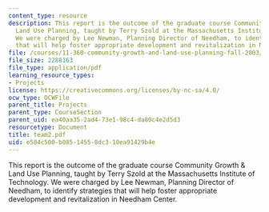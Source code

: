 ```yaml
---
content_type: resource
description: This report is the outcome of the graduate course Community Growth &
  Land Use Planning, taught by Terry Szold at the Massachusetts Institute of Technology.
  We were charged by Lee Newman, Planning Director of Needham, to identify strategies
  that will help foster appropriate development and revitalization in Needham Center.
file: /courses/11-360-community-growth-and-land-use-planning-fall-2003/e584c500b08514558dc310ea91429b4e_team2.pdf
file_size: 2288163
file_type: application/pdf
learning_resource_types:
- Projects
license: https://creativecommons.org/licenses/by-nc-sa/4.0/
ocw_type: OCWFile
parent_title: Projects
parent_type: CourseSection
parent_uid: ea40aa35-2ad4-73e1-98c4-da80c4e2d5d3
resourcetype: Document
title: team2.pdf
uid: e584c500-b085-1455-8dc3-10ea91429b4e
---
```

This report is the outcome of the graduate course Community Growth & Land Use Planning, taught by Terry Szold at the Massachusetts Institute of Technology. We were charged by Lee Newman, Planning Director of Needham, to identify strategies that will help foster appropriate development and revitalization in Needham Center.